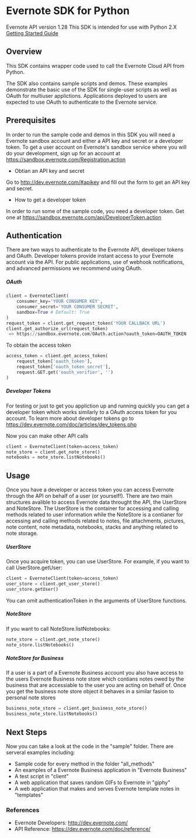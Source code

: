 Evernote SDK for Python
============================================

Evernote API version 1.28
This SDK is intended for use with Python 2.X
[Getting Started Guide](https://www.evernote.com/l/AAx5Wy2HPa9JqakerbR1mmK9QbCMzSlBfz8)

Overview
--------
This SDK contains wrapper code used to call the Evernote Cloud API from Python.

The SDK also contains sample scripts and demos. These examples demonstrate the basic use of the SDK for single-user scripts as well as OAuth for multiuser applictions. Applications deployed to users are expected to use OAuth to authenticate to the Evernote service.

Prerequisites
-------------
In order to run the sample code and demos in this SDK you will need a Evernote sandbox account and either a API key and secret or a developer token.  To get a user account on Evernote's sandbox service where you will do your development, sign up for an account at https://sandbox.evernote.com/Registration.action

*	Obtian an API key and secret

Go to http://dev.evernote.com/#apikey and fill out the form to get an API key and secret.

* How to get a developer token

In order to run some of the sample code, you need a developer token. Get one at https://sandbox.evernote.com/api/DeveloperToken.action


Authentication
--------------
There are two ways to authenticate to the Evernote API, developer tokens and OAuth. Developer tokens provide instant access to your Evernote account via the API. For public applications, use of webhook notifications, and advanced permissions we recommend using OAuth.

##### OAuth #####
```python
client = EvernoteClient(
    consumer_key='YOUR CONSUMER KEY',
    consumer_secret='YOUR CONSUMER SECRET',
    sandbox=True # Default: True
)
request_token = client.get_request_token('YOUR CALLBACK URL')
client.get_authorize_url(request_token)
 => https://sandbox.evernote.com/OAuth.action?oauth_token=OAUTH_TOKEN
```
To obtain the access token
```python
access_token = client.get_access_token(
    request_token['oauth_token'],
    request_token['oauth_token_secret'],
    request.GET.get('oauth_verifier', '')
)
```
##### Developer Tokens #####
For testing or just to get you appliction up and running quickly you can get a developer token which works similarly to a OAuth access token for you account.  To learn more about developer tokens go to https://dev.evernote.com/doc/articles/dev_tokens.php

Now you can make other API calls
```python
client = EvernoteClient(token=access_token)
note_store = client.get_note_store()
notebooks = note_store.listNotebooks()
```

Usage
-----
Once you have a developer or access token you can access Evernote through the API on behalf of a user (or yourself!).  There are two main structures avalible to access Evernote data throught the API, the UserStore and NoteStore.  The UserStore is the container for accessing and calling methods related to user information while the NoteStore is a contianer for accessing and calling methods related to notes, file attachments, pictures, note content, note metadata, notebooks, stacks and anything related to note storage.

##### UserStore #####
Once you acquire token, you can use UserStore. For example, if you want to call UserStore.getUser:
```python
client = EvernoteClient(token=access_token)
user_store = client.get_user_store()
user_store.getUser()
```
You can omit authenticationToken in the arguments of UserStore functions.

##### NoteStore #####
If you want to call NoteStore.listNotebooks:
```python
note_store = client.get_note_store()
note_store.listNotebooks()
```

##### NoteStore for Business #####
If a user is a part of a Evernote Business account you also have access to the users Evernote Business note store which contians notes owed by the business that are accessiable to the user you are acting on behalf of.  Once you get the business note store object it behaves in a similar fasion to personal note stores
```python
business_note_store = client.get_business_note_store()
business_note_store.listNotebooks()
```

Next Steps
----------
Now you can take a look at the code in the "sample" folder.  There are serveral examples including:
* Sample code for every method in the folder "all_methods"
* An examples of a Evernote Business application in "Evernote Business"
* A test script in "client"
* A web application that saves random GIFs to Evernote in "giphy"
* A web application that makes and serves Evernote template notes in "templates"


### References ###
- Evernote Developers: http://dev.evernote.com/
- API Reference: https://dev.evernote.com/doc/reference/

